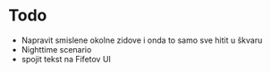 # Todo
- Napravit smislene okolne zidove i onda to samo sve hitit u škvaru  
- Nighttime scenario
- spojit tekst na Fifetov UI

